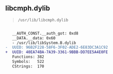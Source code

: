 ## libcmph.dylib

> `/usr/lib/libcmph.dylib`

```diff

   __AUTH_CONST.__auth_got: 0xd8
   __DATA.__data: 0x60
   - /usr/lib/libSystem.B.dylib
-  UUID: 96B2F228-58F6-3F02-ADE2-6E83DC3A1C92
+  UUID: 40EA74BA-7A39-3361-9BBB-DD7EE5A4E0FE
   Functions: 382
   Symbols:   522
   CStrings:  170

```
